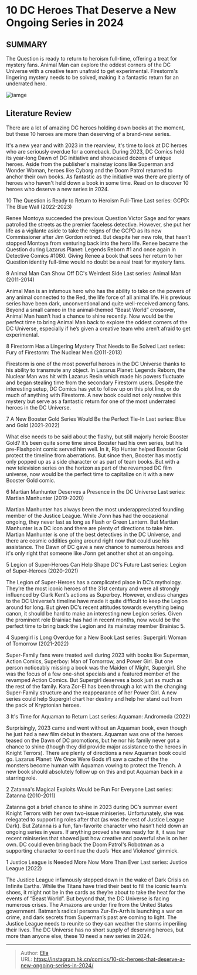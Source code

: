 # 10 DC Heroes That Deserve a New Ongoing Series in 2024


## SUMMARY 


 The Question is ready to return to heroism full-time, offering a treat for mystery fans. 
 Animal Man can explore the oddest corners of the DC Universe with a creative team unafraid to get experimental. 
 Firestorm&#39;s lingering mystery needs to be solved, making it a fantastic return for an underrated hero. 

![iamge](https://static1.srcdn.com/wordpress/wp-content/uploads/2024/01/dc-heroes-who-need-a-new-series-2024-dc.jpg)

## Literature Review

There are a lot of amazing DC heroes holding down books at the moment, but these 10 heroes are more than deserving of a brand-new series.




It&#39;s a new year and with 2023 in the rearview, it&#39;s time to look at DC heroes who are seriously overdue for a comeback. During 2023, DC Comics held its year-long Dawn of DC initiative and showcased dozens of unique heroes. Aside from the publisher&#39;s mainstay icons like Superman and Wonder Woman, heroes like Cyborg and the Doom Patrol returned to anchor their own books. As fantastic as the initiative was there are plenty of heroes who haven&#39;t held down a book in some time. Read on to discover 10 heroes who deserve a new series in 2024.









 








 10  The Question is Ready to Return to Heroism Full-Time 
Last series: GCPD: The Blue Wall (2022-2023)
        

Renee Montoya succeeded the previous Question Victor Sage and for years patrolled the streets as the premier faceless detective. However, she put her life as a vigilante aside to take the reigns of the GCPD as its new Commissioner after Jim Gordon retired. But despite her new role, that hasn’t stopped Montoya from venturing back into the hero life. Renee became the Question during Lazarus Planet: Legends Reborn #1 and once again in Detective Comics #1080. Giving Renee a book that sees her return to her Question identity full-time would no doubt be a real treat for mystery fans.





 9  Animal Man Can Show Off DC&#39;s Weirdest Side 
Last series: Animal Man (2011-2014)
        

Animal Man is an infamous hero who has the ability to take on the powers of any animal connected to the Red, the life force of all animal life. His previous series have been dark, unconventional and quite well-received among fans. Beyond a small cameo in the animal-themed “Beast World” crossover, Animal Man hasn’t had a chance to shine recently. Now would be the perfect time to bring Animal Man back to explore the oddest corners of the DC Universe, especially if he’s given a creative team who aren’t afraid to get experimental.





 8  Firestorm Has a Lingering Mystery That Needs to Be Solved 
Last series: Fury of Firestorm: The Nuclear Men (2011-2013)
        

Firestorm is one of the most powerful heroes in the DC Universe thanks to his ability to transmute any object. In Lazarus Planet: Legends Reborn, the Nuclear Man was hit with Lazarus Resin which made his powers fluctuate and began stealing time from the secondary Firestorm users. Despite the interesting setup, DC Comics has yet to follow up on this plot line, or do much of anything with Firestorm. A new book could not only resolve this mystery but serve as a fantastic return for one of the most underrated heroes in the DC Universe.





 7  A New Booster Gold Series Would Be the Perfect Tie-In 
Last series: Blue and Gold (2021-2022)
        

What else needs to be said about the flashy, but still majorly heroic Booster Gold? It’s been quite some time since Booster had his own series, but his pre-Flashpoint comic served him well. In it, Rip Hunter helped Booster Gold protect the timeline from aberrations. But since then, Booster has mostly only popped up as a side character or as part of team books. But with a new television series on the horizon as part of the revamped DC film universe, now would be the perfect time to capitalize on it with a new Booster Gold comic.





 6  Martian Manhunter Deserves a Presence in the DC Universe 
Last series: Martian Manhunter (2019-2020)


 







Martian Manhunter has always been the most underappreciated founding member of the Justice League. While J’onn has had the occasional ongoing, they never last as long as Flash or Green Lantern. But Martian Manhunter is a DC icon and there are plenty of directions to take him. Martian Manhunter is one of the best detectives in the DC Universe, and there are cosmic oddities going around right now that could use his assistance. The Dawn of DC gave a new chance to numerous heroes and it&#39;s only right that someone like J’onn get another shot at an ongoing.





 5  Legion of Super-Heroes Can Help Shape DC&#39;s Future 
Last series: Legion of Super-Heroes (2020-2021)
        

The Legion of Super-Heroes has a complicated place in DC’s mythology. They’re the most iconic heroes of the 31st century and were all strongly influenced by Clark Kent’s actions as Superboy. However, endless changes to the DC Universe’s timeline have made it quite difficult to keep the Legion around for long. But given DC’s recent attitudes towards everything being canon, it should be hard to make an interesting new Legion series. Given the prominent role Brainiac has had in recent months, now would be the perfect time to bring back the Legion and its mainstay member Brainiac 5.





 4  Supergirl is Long Overdue for a New Book 
Last series: Supergirl: Woman of Tomorrow (2021-2022)


 







Super-Family fans were treated well during 2023 with books like Superman, Action Comics, Superboy: Man of Tomorrow, and Power Girl. But one person noticeably missing a book was the Maiden of Might, Supergirl. She was the focus of a few one-shot specials and a featured member of the revamped Action Comics. But Supergirl deserves a book just as much as the rest of the family. Kara Zor-El has been through a lot with the changing Super-Family structure and the reappearance of her Power Girl. A new series could help Supergirl chart her destiny and help her stand out from the pack of Kryptonian heroes.





 3  It&#39;s Time for Aquaman to Return 
Last series: Aquaman: Andromeda (2022)


 







Surprisingly, 2023 came and went without an Aquaman book, even though he just had a new film debut in theaters. Aquaman was one of the heroes teased on the Dawn of DC promotions, but he nor his family never got a chance to shine (though they did provide major assistance to the heroes in Knight Terrors). There are plenty of directions a new Aquaman book could go. Lazarus Planet: We Once Were Gods #1 saw a cache of the the monsters become human with Aquaman vowing to protect the Trench. A new book should absolutely follow up on this and put Aquaman back in a starring role.





 2  Zatanna&#39;s Magical Exploits Would be Fun For Everyone 
Last series: Zatanna (2010-2011)
        

Zatanna got a brief chance to shine in 2023 during DC’s summer event Knight Terrors with her own two-issue miniseries. Unfortunately, she was relegated to supporting roles after that (as was the rest of Justice League Dark). But Zatanna is a fun, fan-favorite character who hasn’t held down an ongoing series in years. If anything proved she was ready for it, it was her recent miniseries that showed just how creative and powerful she is on her own. DC could even bring back the Doom Patrol&#39;s Robotman as a supporting character to continue the duo’s ‘Hex and Violence’ gimmick.





 1  Justice League is Needed More Now More Than Ever 
Last series: Justice League (2022)
        

The Justice League infamously stepped down in the wake of Dark Crisis on Infinite Earths. While the Titans have tried their best to fill the iconic team’s shoes, it might not be in the cards as they’re about to take the heat for the events of “Beast World”. But beyond that, the DC Universe is facing numerous crises. The Amazons are under fire from the United States government. Batman’s radical persona Zur-En-Arrh is launching a war on crime, and dark secrets from Superman’s past are coming to light. The Justice League needs to reunite so they can weather the storms imperiling their lives.
The DC Universe has no short supply of deserving heroes, but more than anyone else, these 10 need a new series in 2024.


---

> Author: [Ella](https://instagram.hk.cn/)  
> URL: https://instagram.hk.cn/comics/10-dc-heroes-that-deserve-a-new-ongoing-series-in-2024/  

